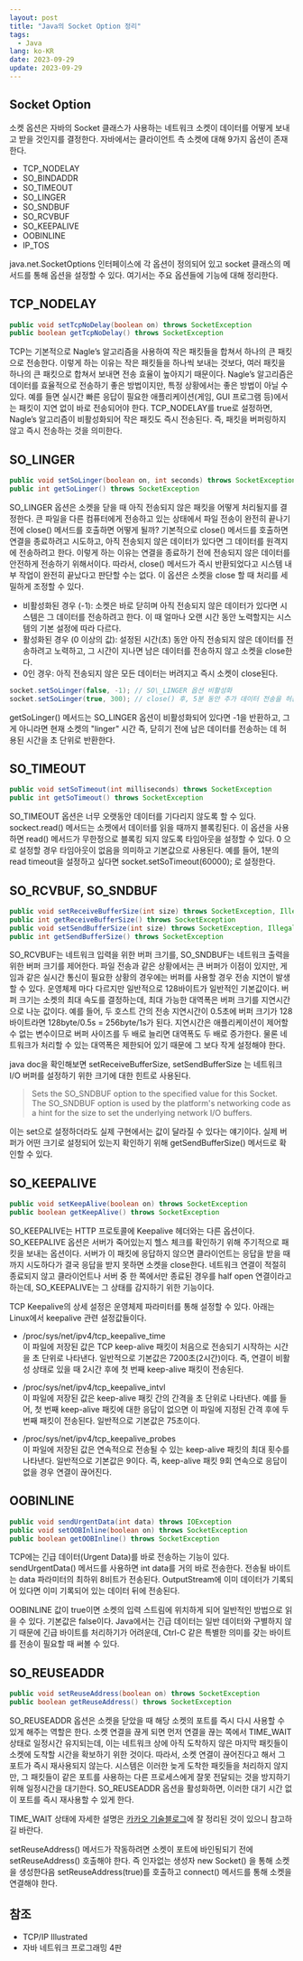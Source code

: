 ```yaml
---
layout: post
title: "Java의 Socket Option 정리"
tags:
  - Java
lang: ko-KR
date: 2023-09-29
update: 2023-09-29
---
```


## Socket Option
소켓 옵션은 자바의 Socket 클래스가 사용하는 네트워크 소켓이 데이터를 어떻게 보내고 받을 것인지를 결정한다. 자바에서는 클라이언트 측 소켓에 대해 9가지 옵션이 존재한다.
- TCP\_NODELAY
- SO\_BINDADDR
- SO\_TIMEOUT
- SO\_LINGER
- SO\_SNDBUF
- SO\_RCVBUF
- SO\_KEEPALIVE
- OOBINLINE
- IP\_TOS

java.net.SocketOptions 인터페이스에 각 옵션이 정의되어 있고 socket 클래스의 메서드를 통해 옵션을 설정할 수 있다. 여기서는 주요 옵션들에 기능에 대해 정리한다.


## TCP\_NODELAY

```JAVA
public void setTcpNoDelay(boolean on) throws SocketException
public boolean getTcpNoDelay() throws SocketException
```

TCP는 기본적으로 Nagle’s 알고리즘을 사용하여 작은 패킷들을 합쳐서 하나의 큰 패킷으로 전송한다. 이렇게 하는 이유는 작은 패킷들을 하나씩 보내는 것보다, 여러 패킷을 하나의 큰 패킷으로 합쳐서 보내면 전송 효율이 높아지기 때문이다. Nagle’s 알고리즘은 데이터를 효율적으로 전송하기 좋은 방법이지만, 특정 상황에서는 좋은 방법이 아닐 수 있다. 예를 들면 실시간 빠른 응답이 필요한 애플리케이션(게임, GUI 프로그램 등)에서는 패킷이 지연 없이 바로 전송되어야 한다. TCP\_NODELAY를 true로 설정하면, Nagle’s 알고리즘이 비활성화되어 작은 패킷도 즉시 전송된다.
즉, 패킷을 버퍼링하지 않고 즉시 전송하는 것을 의미한다.



## SO\_LINGER

```JAVA
public void setSoLinger(boolean on, int seconds) throws SocketException
public int getSoLinger() throws SocketException

```
SO\_LINGER 옵션은 소켓을 닫을 때 아직 전송되지 않은 패킷을 어떻게 처리될지를 결정한다.
큰 파일을 다른 컴퓨터에게 전송하고 있는 상태에서 파일 전송이 완전히 끝나기 전에 close() 메서드를 호출하면 어떻게 될까? 기본적으로 close() 메서드를 호출하면 연결을 종료하려고 시도하고, 아직 전송되지 않은 데이터가 있다면 그 데이터를 원격지에 전송하려고 한다. 이렇게 하는 이유는 연결을 종료하기 전에 전송되지 않은 데이터를 안전하게 전송하기 위해서이다. 따라서, close() 메서드가 즉시 반환되었다고 시스템 내부 작업이 완전히 끝났다고 판단할 수는 없다. 이 옵션은 소켓을 close 할 때 처리를 세밀하게 조정할 수 있다.

- 비활성화된 경우 (-1): 소켓은 바로 닫히며 아직 전송되지 않은 데이터가 있다면 시스템은 그 데이터를 전송하려고 한다. 이 때 얼마나 오랜 시간 동안 노력할지는 시스템의 기본 설정에 따라 다르다.
- 활성화된 경우 (0 이상의 값): 설정된 시간(초) 동안 아직 전송되지 않은 데이터를 전송하려고 노력하고, 그 시간이 지나면 남은 데이터를 전송하지 않고 소켓을 close한다.
- 0인 경우: 아직 전송되지 않은 모든 데이터는 버려지고 즉시 소켓이 close된다.

```JAVA
socket.setSoLinger(false, -1); // SO\_LINGER 옵션 비활성화
socket.setSoLinger(true, 300); // close() 후, 5분 동안 추가 데이터 전송을 허용
```

getSoLinger() 메서드는 SO\_LINGER 옵션이 비활성화되어 있다면 -1을 반환하고, 그게 아니라면 현재 소켓의 "linger" 시간 즉, 닫히기 전에 남은 데이터를 전송하는 데 허용된 시간을 초 단위로 반환한다.


## SO\_TIMEOUT

```JAVA
public void setSoTimeout(int milliseconds) throws SocketException
public int getSoTimeout() throws SocketException
```

SO\_TIMEOUT 옵션은 너무 오랫동안 데이터를 기다리지 않도록 할 수 있다.
sockect.read() 메서드는 소켓에서 데이터를 읽을 때까지 블록킹된다. 이 옵션을  사용하면 read() 메서드가 무한정으로 블록킹 되지 않도록 타임아웃을 설정할 수 있다. 0 으로 설정할 경우 타임아웃이 없음을 의미하고 기본값으로 사용된다.
예를 들어, 1분의 read timeout을 설정하고 싶다면 socket.setSoTimeout(60000); 로 설정한다.


## SO\_RCVBUF, SO\_SNDBUF

```JAVA
public void setReceiveBufferSize(int size) throws SocketException, IllegalArgumentException
public int getReceiveBufferSize() throws SocketException
public void setSendBufferSize(int size) throws SocketException, IllegalArgumentException
public int getSendBufferSize() throws SocketException
```

SO\_RCVBUF는 네트워크 입력을 위한 버퍼 크기를, SO\_SNDBUF는 네트워크 출력을 위한 버퍼 크기를 제어한다.
파일 전송과 같은 상황에서는 큰 버퍼가 이점이 있지만, 게임과 같은 실시간 통신이 필요한 상황의 경우에는 버퍼를 사용할 경우 전송 지연이 발생할 수 있다. 운영체제 마다 다르지만 일반적으로 128바이트가 일반적인 기본값이다.
버퍼 크기는 소켓의 최대 속도를 결정하는데, 최대 가능한 대역폭은 버퍼 크기를 지연시간으로 나눈 값이다.
예를 들어, 두 호스트 간의 전송 지연시간이 0.5초에 버퍼 크기가 128바이트라면 128byte/0.5s = 256byte/1s가 된다. 지연시간은 애플리케이션이 제어할 수 없는 변수이므로 버퍼 사이즈를 두 배로 늘리면 대역폭도 두 배로 증가한다.
물론 네트워크가 처리할 수 있는 대역폭은 제한되어 있기 때문에 그 보다 작게 설정해야 한다.

java doc을 확인해보면 setReceiveBufferSize, setSendBufferSize 는 네트워크 I/O 버퍼를 설정하기 위한 크기에 대한 힌트로 사용된다.
> Sets the SO\_SNDBUF option to the specified value for this Socket. The SO\_SNDBUF option is used by the platform's networking code as a hint for the size to set the underlying network I/O buffers.

이는 set으로 설정하더라도 실제 구현에서는 값이 달라질 수 있다는 얘기이다. 실제 버퍼가 어떤 크기로 설정되어 있는지 확인하기 위해 getSendBufferSize() 메서드로 확인할 수 있다.


## SO\_KEEPALIVE

```JAVA
public void setKeepAlive(boolean on) throws SocketException 
public boolean getKeepAlive() throws SocketException
```

SO\_KEEPALIVE는 HTTP 프로토콜에 Keepalive 헤더와는 다른 옵션이다. SO\_KEEPALIVE 옵션은 서버가 죽어있는지 헬스 체크를 확인하기 위해 주기적으로 패킷을 보내는 옵션이다. 서버가 이 패킷에 응답하지 않으면 클라이언트는 응답을 받을 때 까지 시도하다가 결국 응답을 받지 못하면 소켓을 close한다. 네트워크 연결이 적절히 종료되지 않고 클라이언트나 서버 중 한 쪽에서만 종료된 경우를 half open 연결이라고 하는데, SO\_KEEPALIVE는 그 상태를 감지하기 위한 기능이다.

TCP Keepalive의 상세 설정은 운영체제 파라미터를 통해 설정할 수 있다.
아래는 Linux에서 keepalive 관련 설정값들이다.
- /proc/sys/net/ipv4/tcp\_keepalive\_time   
  이 파일에 저장된 값은 TCP keep-alive 패킷이 처음으로 전송되기 시작하는 시간을 초 단위로 나타낸다.
  일반적으로 기본값은 7200초(2시간)이다. 즉, 연결이 비활성 상태로 있을 때 2시간 후에 첫 번째 keep-alive 패킷이 전송된다.

- /proc/sys/net/ipv4/tcp\_keepalive\_intvl   
  이 파일에 저장된 값은 keep-alive 패킷 간의 간격을 초 단위로 나타낸다.
  예를 들어, 첫 번째 keep-alive 패킷에 대한 응답이 없으면 이 파일에 지정된 간격 후에 두 번째 패킷이 전송된다.
  일반적으로 기본값은 75초이다.

- /proc/sys/net/ipv4/tcp\_keepalive\_probes    
  이 파일에 저장된 값은 연속적으로 전송될 수 있는 keep-alive 패킷의 최대 횟수를 나타낸다.
  일반적으로 기본값은 9이다. 즉, keep-alive 패킷 9회 연속으로 응답이 없을 경우 연결이 끊어진다.


## OOBINLINE

```JAVA
public void sendUrgentData(int data) throws IOException
public void setOOBInline(boolean on) throws SocketException 
public boolean getOOBInline() throws SocketException
````

TCP에는 긴급 데이터(Urgent Data)를 바로 전송하는 기능이 있다. sendUrgentData() 메서드를 사용하면 int data를 거의 바로 전송한다. 전송될 바이트는 data 파라미터의 최하위 8비트가 전송된다. OutputStream에 이미 데이터가 기록되어 있다면 이미 기록되어 있는 데이터 뒤에 전송된다.

OOBINLINE 값이 true이면 소켓의 입력 스트림에 위치하게 되어 일반적인 방법으로 읽을 수 있다. 기본값은 false이다. Java에서는 긴급 데이터는 일반 데이터와 구별하지 않기 때문에 긴급 바이트를 처리하기가 어려운데, Ctrl-C 같은 특별한 의미를 갖는 바이트를 전송이 필요할 때 써볼 수 있다.


## SO\_REUSEADDR

```JAVA
public void setReuseAddress(boolean on) throws SocketException 
public boolean getReuseAddress() throws SocketException
```

SO\_REUSEADDR 옵션은 소켓을 닫았을 때 해당 소켓의 포트를 즉시 다시 사용할 수 있게 해주는 역할은 한다.
소켓 연결을 끊게 되면 먼저 연결을 끊는 쪽에서 TIME\_WAIT 상태로 일정시간 유지되는데, 이는 네트워크 상에 아직 도착하지 않은 마지막 패킷들이 소켓에 도착할 시간을 확보하기 위한 것이다. 따라서, 소켓 연결이 끊어진다고 해서 그 포트가 즉시 재사용되지 않는다. 시스템은 이러한 늦게 도착한 패킷들을 처리하지 않지만, 그 패킷들이 같은 포트를 사용하는 다른 프로세스에게 잘못 전달되는 것을 방지하기 위해 일정시간을 대기한다.
SO\_REUSEADDR 옵션을 활성화하면, 이러한 대기 시간 없이 포트를 즉시 재사용할 수 있게 한다.

TIME\_WAIT 상태에 자세한 설명은 [카카오 기술블로그](https://tech.kakao.com/2016/04/21/closewait-timewait/)에 잘 정리된 것이 있으니 참고하길 바란다.

setReuseAddress() 메서드가 작동하려면 소켓이 포트에 바인됭되기 전에 setReuseAddress() 호출해야 한다.
즉 인자없는 생성자 new Socket() 을 통해 소켓을 생성한다음 setReuseAddress(true)를 호출하고 connect() 메서드를 통해 소켓을 연결해야 한다.


## 참조
- TCP/IP Illustrated
- 자바 네트워크 프로그래밍 4판

